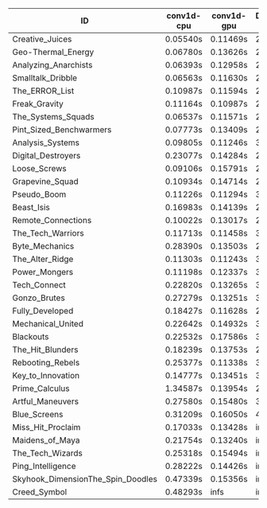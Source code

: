|ID|conv1d-cpu|conv1d-gpu|DWSPConv2D-gpu|gemm-gpu|avg|
|-|-|-|-|-|-|
|Creative_Juices|0.05540s|0.11469s|2.82826s|1.71691s|1.17881s|
|Geo-Thermal_Energy|0.06780s|0.13626s|2.86451s|1.71129s|1.19496s|
|Analyzing_Anarchists|0.06393s|0.12958s|2.85118s|1.80698s|1.21292s|
|Smalltalk_Dribble|0.06563s|0.11630s|2.90371s|1.78593s|1.21789s|
|The_ERROR_List|0.10987s|0.11594s|2.90889s|1.77788s|1.22815s|
|Freak_Gravity|0.11164s|0.10987s|2.91894s|1.78662s|1.23177s|
|The_Systems_Squads|0.06537s|0.11571s|2.93457s|1.81355s|1.23230s|
|Pint_Sized_Benchwarmers|0.07773s|0.13409s|2.89527s|1.82524s|1.23308s|
|Analysis_Systems|0.09805s|0.11246s|3.04294s|1.69821s|1.23792s|
|Digital_Destroyers|0.23077s|0.14284s|2.85853s|1.78949s|1.25541s|
|Loose_Screws|0.09106s|0.15791s|2.89139s|1.90102s|1.26034s|
|Grapevine_Squad|0.10934s|0.14714s|2.97533s|1.84112s|1.26823s|
|Pseudo_Boom|0.11226s|0.11294s|3.02834s|1.85388s|1.27685s|
|Beast_Isis|0.16983s|0.14139s|2.86087s|1.95310s|1.28130s|
|Remote_Connections|0.10022s|0.13017s|2.99068s|1.93649s|1.28939s|
|The_Tech_Warriors|0.11713s|0.11458s|3.09948s|1.85667s|1.29697s|
|Byte_Mechanics|0.28390s|0.13503s|2.94575s|1.84010s|1.30120s|
|The_Alter_Ridge|0.11303s|0.11243s|3.16291s|1.85424s|1.31065s|
|Power_Mongers|0.11198s|0.12337s|3.19610s|1.85712s|1.32214s|
|Tech_Connect|0.22820s|0.13265s|3.01925s|1.97067s|1.33769s|
|Gonzo_Brutes|0.27279s|0.13251s|3.11729s|1.87683s|1.34986s|
|Fully_Developed|0.18427s|0.11628s|2.85765s|2.24684s|1.35126s|
|Mechanical_United|0.22642s|0.14932s|3.10778s|1.98352s|1.36676s|
|Blackouts|0.22532s|0.17586s|3.09544s|2.00431s|1.37523s|
|The_Hit_Blunders|0.18239s|0.13753s|2.85546s|2.55706s|1.43311s|
|Rebooting_Rebels|0.25377s|0.11338s|3.00284s|2.64480s|1.50370s|
|Key_to_Innovation|0.14777s|0.13451s|3.32321s|2.65240s|1.56447s|
|Prime_Calculus|1.34587s|0.13954s|2.98327s|1.93469s|1.60084s|
|Artful_Maneuvers|0.27580s|0.15480s|3.69765s|2.52019s|1.66211s|
|Blue_Screens|0.31209s|0.16050s|4.94337s|1.68289s|1.77471s|
|Miss_Hit_Proclaim|0.17033s|0.13428s|infs|infs|infs|
|Maidens_of_Maya|0.21754s|0.13240s|infs|infs|infs|
|The_Tech_Wizards|0.25318s|0.15494s|infs|2.03645s|infs|
|Ping_Intelligence|0.28222s|0.14426s|infs|4.56285s|infs|
|Skyhook_DimensionThe_Spin_Doodles|0.47339s|0.15356s|infs|infs|infs|
|Creed_Symbol|0.48293s|infs|infs|4.46394s|infs|
